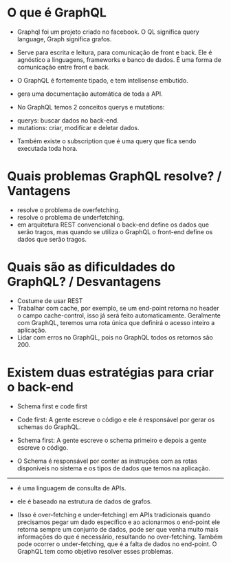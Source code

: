# O que é GraphQL

- Graphql foi um projeto criado no facebook. O QL significa query language, Graph significa grafos.

- Serve para escrita e leitura, para comunicação de front e back. Ele é agnóstico a linguagens, frameworks e banco de dados. É uma forma de comunicação entre front e back.

- O GraphQL é fortemente tipado, e tem intelisense embutido.

- gera uma documentação automática de toda a API.

- No GraphQL temos 2 conceitos querys e mutations:

* querys: buscar dados no back-end.
* mutations: criar, modificar e deletar dados.

- Também existe o subscription que é uma query que fica sendo executada toda hora.

# Quais problemas GraphQL resolve? / Vantagens

- resolve o problema de overfetching.
- resolve o problema de underfetching.
- em arquitetura REST convencional o back-end define os dados que serão tragos, mas quando se utiliza o GraphQL o front-end define os dados que serão tragos.

# Quais são as dificuldades do GraphQL? / Desvantagens

- Costume de usar REST
- Trabalhar com cache, por exemplo, se um end-point retorna no header o campo cache-control, isso já será feito automaticamente. Geralmente com GraphQL, teremos uma rota única que definirá o acesso inteiro a aplicação.
- Lidar com erros no GraphQL, pois no GraphQL todos os retornos são 200.

# Existem duas estratégias para criar o back-end

- Schema first e code first

* Code first: A gente escreve o código e ele é responsável por gerar os schemas do GraphQL.
* Schema first: A gente escreve o schema primeiro e depois a gente escreve o código.

* O Schema é responsável por conter as instruções com as rotas disponíveis no sistema e os tipos de dados que temos na aplicação.
---

- é uma linguagem de consulta de APIs.

- ele é baseado na estrutura de dados de grafos.

- (Isso é over-fetching e under-fetching) em APIs tradicionais quando precisamos pegar um dado específico e ao acionarmos o end-point ele retorna sempre um conjunto de dados, pode ser que venha muito mais informações do que é necessário, resultando no over-fetching. Também pode ocorrer o under-fetching, que é a falta de dados no end-point. O GraphQL tem como objetivo resolver esses problemas.
